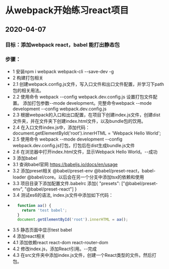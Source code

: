 # 从webpack开始练习react项目
## 2020-04-07
 ### 目标：添加webpack react，babel 能打出静态包
 ### 步骤：
* 1 安装npm i webpack webpack-cli --save-dev -g
* 2 构建打包相关
* 2.1 创建webpack.config.js文件，写入口文件和出口文件配置，并学习下path包的相关用法。
* 2.2 使用命令 webpack --config webpack.dev.config.js 设置打包文件配置。 添加打包参数--mode development。完整命令webpack --mode development --config webpack.dev.config.js
* 2.3 根据webpack的入口和出口配置，在项目下创建index.js文件，创建dist文件夹，并在文件夹下创建index.html文件，以及bundle包的饮用。
* 2.4 在入口文件index.js中，添加代码：document.getElementById('root').innerHTML = 'Webpack Hello World';
* 2.5 使用命令 webpack --mode development --config webpack.dev.config.js打包，打包后在dist生成bundle.js文件
* 2.6 在浏览器中打开index.html文件，显示Webpack Hello World。--成功
* 3 添加babel
* 3.1 查询babel官网 https://babeljs.io/docs/en/usage
* 3.2 添加preset相关 @babel/preset-env @babel/preset-react，babel-loader @babel/core。以后会在另一个分支中添加tsx的依赖和使用
* 3.3 项目目录下添加配置文件.babelrc 添加{ "presets": ["@babel/preset-env", "@babel/preset-react"] }
* 3.4 测试es6的语法, index.js文件中添加如下代码：
* ```javascript
    function aa() {
      return 'test babel';
    }
    document.getElementById('root').innerHTML = aa();
  ```
* 3.5 静态页面中显示test babel
* 4 添加react相关
* 4.1 添加依赖react react-dom react-router-dom
* 4.2 修改index.js，添加React引用。--完成
* 4.3 在src文件夹中添加index.js文件，创建一个React类型的文件。然后打包。



